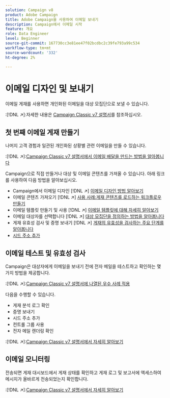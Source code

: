 ```yaml
---
solution: Campaign v8
product: Adobe Campaign
title: Adobe Campaign을 사용하여 이메일 보내기
description: Campaign에서 이메일 시작
feature: 개요
role: Data Engineer
level: Beginner
source-git-commit: 167730cc3e81ee47f02bcdbc2c39fe793a99c534
workflow-type: tm+mt
source-wordcount: '332'
ht-degree: 2%

---
```


# 이메일 디자인 및 보내기

이메일 게재를 사용하면 개인화된 이메일을 대상 모집단으로 보낼 수 있습니다.

:[!DNL :arrow_upper_right:]:자세한 내용은 [Campaign Classic v7 설명서](https://experienceleague.adobe.com/docs/campaign-classic/using/sending-messages/sending-emails/about-email-channel.html)를 참조하십시오.

## 첫 번째 이메일 게재 만들기

나머지 고객 경험과 일관된 개인화된 상황별 관련 이메일을 만들 수 있습니다.

:[!DNL :arrow_upper_right:]:[Campaign Classic v7 설명서에서 이메일 배달을 만드는 방법을 알아봅니다](https://experienceleague.adobe.com/docs/campaign-classic/using/designing-content/editing-html-content/use-case--creating-an-email-delivery.html)

Campaign으로 직접 만들거나 대상 및 이메일 콘텐츠를 가져올 수 있습니다. 아래 링크를 사용하여 다음 방법을 알아보십시오.

* Campaign에서 이메일 디자인
   [!DNL :arrow_upper_right:] [이메일 디자인 방법 알아보기](https://experienceleague.adobe.com/docs/campaign-classic/using/sending-messages/sending-emails/defining-the-email-content.html)
* 이메일 콘텐츠 가져오기
   [!DNL :arrow_upper_right:] [사용 사례:게재 콘텐츠를 로드하는 워크플로우 만들기](https://experienceleague.adobe.com/docs/campaign-classic/using/automating-with-workflows/use-cases/deliveries/loading-delivery-content.html)
* 이메일 템플릿 만들기 및 사용
   [!DNL :arrow_upper_right:] [이메일 템플릿에 대해 자세히 알아보기](https://experienceleague.adobe.com/docs/campaign-classic/using/sending-messages/using-delivery-templates/about-templates.html)
* 이메일 대상자를 선택합니다
   [!DNL :arrow_upper_right:] [대상 모집단을 정의하는 방법을 알아봅니다](https://experienceleague.adobe.com/docs/campaign-classic/using/sending-messages/key-steps-when-creating-a-delivery/steps-defining-the-target-population.html)
* 게재 유효성 검사 및 증명 보내기
   [!DNL :arrow_upper_right:] [게재의 유효성을 검사하는 주요 단계를 알아봅니다](https://experienceleague.adobe.com/docs/campaign-classic/using/sending-messages/key-steps-when-creating-a-delivery/steps-validating-the-delivery.html)
* [시드 주소 추가](https://experienceleague.adobe.com/docs/campaign-classic/using/sending-messages/using-seed-addresses/about-seed-addresses.html)

## 이메일 테스트 및 유효성 검사

Campaign은 대상자에게 이메일을 보내기 전에 전자 메일을 테스트하고 확인하는 몇 가지 방법을 제공합니다.

:[!DNL :arrow_upper_right:]:[Campaign Classic v7 설명서에 나열된 우수 사례 적용](https://experienceleague.adobe.com/docs/campaign-classic/using/sending-messages/key-steps-when-creating-a-delivery/delivery-bestpractices/check-before-sending.html)

다음을 수행할 수 있습니다.

* 게재 분석 로그 확인
* 증명 보내기
* 시드 주소 추가
* 컨트롤 그룹 사용
* 전자 메일 렌더링 확인

:[!DNL :arrow_upper_right:]:[Campaign Classic v7 설명서에서 자세히 알아보기](https://experienceleague.adobe.com/docs/campaign-classic/using/sending-messages/key-steps-when-creating-a-delivery/steps-validating-the-delivery.html)

## 이메일 모니터링

전송되면 게재 대시보드에서 게재 상태를 확인하고 게재 로그 및 보고서에 액세스하여 메시지가 올바르게 전송되었는지 확인합니다.

:[!DNL :arrow_upper_right:]:[Campaign Classic v7 설명서에서 자세히 알아보기](https://experienceleague.adobe.com/docs/campaign-classic/using/sending-messages/key-steps-when-creating-a-delivery/delivery-bestpractices/track-and-monitor.html)

